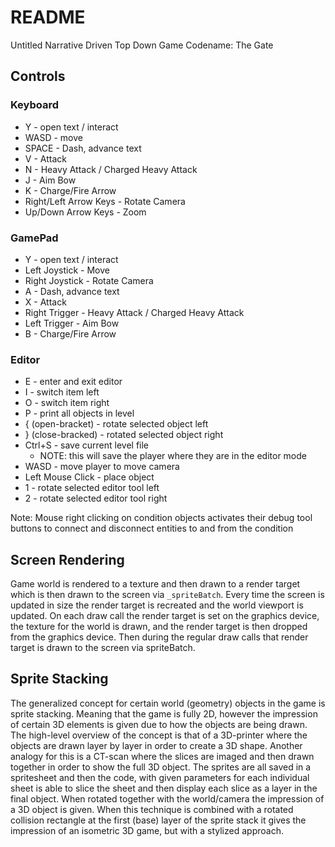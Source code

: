 # README

Untitled Narrative Driven Top Down Game
Codename: The Gate

## Controls
### Keyboard
- Y - open text / interact
- WASD - move
- SPACE - Dash, advance text
- V - Attack
- N - Heavy Attack / Charged Heavy Attack
- J - Aim Bow
- K - Charge/Fire Arrow
- Right/Left Arrow Keys - Rotate Camera
- Up/Down Arrow Keys - Zoom

### GamePad
- Y - open text / interact
- Left Joystick - Move
- Right Joystick - Rotate Camera
- A - Dash, advance text
- X - Attack
- Right Trigger - Heavy Attack / Charged Heavy Attack
- Left Trigger - Aim Bow
- B - Charge/Fire Arrow

### Editor
- E - enter and exit editor
- I - switch item left
- O - switch item right
- P - print all objects in level
- { (open-bracket) - rotate selected object left
- } (close-bracked) - rotated selected object right
- Ctrl+S - save current level file
    - NOTE: this will save the player where they are in the editor mode
- WASD - move player to move camera
- Left Mouse Click - place object
- 1 - rotate selected editor tool left
- 2 - rotate selected editor tool right

Note: Mouse right clicking on condition objects activates their debug tool buttons to connect and disconnect entities to and from the condition

## Screen Rendering
Game world is rendered to a texture and then drawn to a render target which is then drawn to the screen via `_spriteBatch`. Every time the screen is updated in size the render target is recreated and the world viewport is updated. On each draw call the render target is set on the graphics device, the texture for the world is drawn, and the render target is then dropped from the graphics device. Then during the regular draw calls that render target is drawn to the screen via spriteBatch.

## Sprite Stacking
The generalized concept for certain world (geometry) objects in the game is sprite stacking. Meaning that the game is fully 2D, however the impression of certain 3D elements is given due to how the objects are being drawn. The high-level overview of the concept is that of a 3D-printer where the objects are drawn layer by layer in order to create a 3D shape. Another analogy for this is a CT-scan where the slices are imaged and then drawn together in order to show the full 3D object. The sprites are all saved in a spritesheet and then the code, with given parameters for each individual sheet is able to slice the sheet and then display each slice as a layer in the final object. When rotated together with the world/camera the impression of a 3D object is given. When this technique is combined with a rotated collision rectangle at the first (base) layer of the sprite stack it gives the impression of an isometric 3D game, but with a stylized approach.